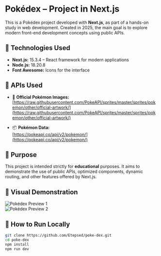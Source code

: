 # Pokédex – Project in Next.js

This is a Pokédex project developed with **Next.js**, as part of a hands-on study in web development. Created in 2025, the main goal is to explore modern front-end development concepts using public APIs.

## 🚀 Technologies Used

- **Next.js:** 15.3.4 – React framework for modern applications  
- **Node.js:** 18.20.8  
- **Font Awesome:** Icons for the interface

## 🔗 APIs Used

- 🎨 **Official Pokémon Images:**  
  [https://raw.githubusercontent.com/PokeAPI/sprites/master/sprites/pokemon/other/official-artwork/](https://raw.githubusercontent.com/PokeAPI/sprites/master/sprites/pokemon/other/official-artwork/)

- 📦 **Pokémon Data:**  
  [https://pokeapi.co/api/v2/pokemon/](https://pokeapi.co/api/v2/pokemon/)

## 🎯 Purpose

This project is intended strictly for **educational** purposes. It aims to demonstrate the use of public APIs, optimized components, dynamic routing, and other features offered by Next.js.

## 📸 Visual Demonstration

![Pokédex Preview 1](https://github.com/user-attachments/assets/10734ff3-b683-4834-adcc-5d739d9548ea)  
![Pokédex Preview 2](https://github.com/user-attachments/assets/0863c18c-e79c-44ea-9774-d0fb962d888f)

## 📁 How to Run Locally

```bash
git clone https://github.com/Etepsed/poke-dex.git
cd poke-dex
npm install
npm run dev
